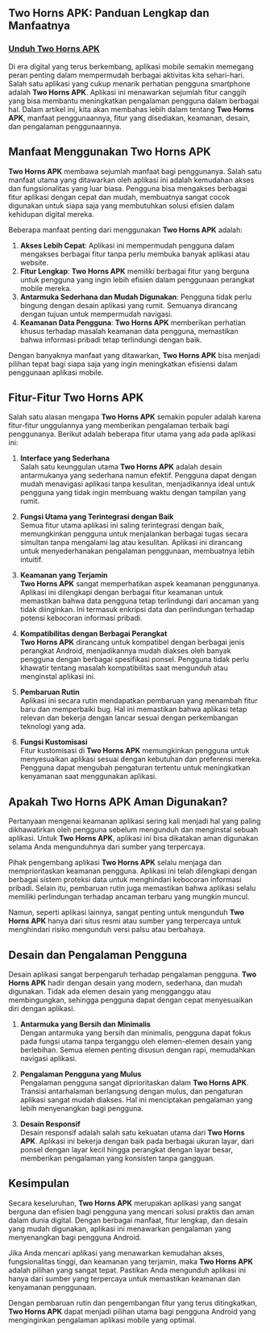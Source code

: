 ## **Two Horns APK: Panduan Lengkap dan Manfaatnya**

### [Unduh Two Horns APK](https://shorturl.at/TOxfX)

Di era digital yang terus berkembang, aplikasi mobile semakin memegang peran penting dalam mempermudah berbagai aktivitas kita sehari-hari. Salah satu aplikasi yang cukup menarik perhatian pengguna smartphone adalah **Two Horns APK**. Aplikasi ini menawarkan sejumlah fitur canggih yang bisa membantu meningkatkan pengalaman pengguna dalam berbagai hal. Dalam artikel ini, kita akan membahas lebih dalam tentang **Two Horns APK**, manfaat penggunaannya, fitur yang disediakan, keamanan, desain, dan pengalaman penggunaannya. 

## **Manfaat Menggunakan Two Horns APK**

**Two Horns APK** membawa sejumlah manfaat bagi penggunanya. Salah satu manfaat utama yang ditawarkan oleh aplikasi ini adalah kemudahan akses dan fungsionalitas yang luar biasa. Pengguna bisa mengakses berbagai fitur aplikasi dengan cepat dan mudah, membuatnya sangat cocok digunakan untuk siapa saja yang membutuhkan solusi efisien dalam kehidupan digital mereka. 

Beberapa manfaat penting dari menggunakan **Two Horns APK** adalah:

1. **Akses Lebih Cepat**: Aplikasi ini mempermudah pengguna dalam mengakses berbagai fitur tanpa perlu membuka banyak aplikasi atau website.
2. **Fitur Lengkap**: **Two Horns APK** memiliki berbagai fitur yang berguna untuk pengguna yang ingin lebih efisien dalam penggunaan perangkat mobile mereka.
3. **Antarmuka Sederhana dan Mudah Digunakan**: Pengguna tidak perlu bingung dengan desain aplikasi yang rumit. Semuanya dirancang dengan tujuan untuk mempermudah navigasi.
4. **Keamanan Data Pengguna**: **Two Horns APK** memberikan perhatian khusus terhadap masalah keamanan data pengguna, memastikan bahwa informasi pribadi tetap terlindungi dengan baik.

Dengan banyaknya manfaat yang ditawarkan, **Two Horns APK** bisa menjadi pilihan tepat bagi siapa saja yang ingin meningkatkan efisiensi dalam penggunaan aplikasi mobile.

## **Fitur-Fitur Two Horns APK**

Salah satu alasan mengapa **Two Horns APK** semakin populer adalah karena fitur-fitur unggulannya yang memberikan pengalaman terbaik bagi penggunanya. Berikut adalah beberapa fitur utama yang ada pada aplikasi ini:

1. **Interface yang Sederhana**  
   Salah satu keunggulan utama **Two Horns APK** adalah desain antarmukanya yang sederhana namun efektif. Pengguna dapat dengan mudah menavigasi aplikasi tanpa kesulitan, menjadikannya ideal untuk pengguna yang tidak ingin membuang waktu dengan tampilan yang rumit.

2. **Fungsi Utama yang Terintegrasi dengan Baik**  
   Semua fitur utama aplikasi ini saling terintegrasi dengan baik, memungkinkan pengguna untuk menjalankan berbagai tugas secara simultan tanpa mengalami lag atau kesulitan. Aplikasi ini dirancang untuk menyederhanakan pengalaman penggunaan, membuatnya lebih intuitif.

3. **Keamanan yang Terjamin**  
   **Two Horns APK** sangat memperhatikan aspek keamanan penggunanya. Aplikasi ini dilengkapi dengan berbagai fitur keamanan untuk memastikan bahwa data pengguna tetap terlindungi dari ancaman yang tidak diinginkan. Ini termasuk enkripsi data dan perlindungan terhadap potensi kebocoran informasi pribadi.

4. **Kompatibilitas dengan Berbagai Perangkat**  
   **Two Horns APK** dirancang untuk kompatibel dengan berbagai jenis perangkat Android, menjadikannya mudah diakses oleh banyak pengguna dengan berbagai spesifikasi ponsel. Pengguna tidak perlu khawatir tentang masalah kompatibilitas saat mengunduh atau menginstal aplikasi ini.

5. **Pembaruan Rutin**  
   Aplikasi ini secara rutin mendapatkan pembaruan yang menambah fitur baru dan memperbaiki bug. Hal ini memastikan bahwa aplikasi tetap relevan dan bekerja dengan lancar sesuai dengan perkembangan teknologi yang ada.

6. **Fungsi Kustomisasi**  
   Fitur kustomisasi di **Two Horns APK** memungkinkan pengguna untuk menyesuaikan aplikasi sesuai dengan kebutuhan dan preferensi mereka. Pengguna dapat mengubah pengaturan tertentu untuk meningkatkan kenyamanan saat menggunakan aplikasi.

## **Apakah Two Horns APK Aman Digunakan?**

Pertanyaan mengenai keamanan aplikasi sering kali menjadi hal yang paling dikhawatirkan oleh pengguna sebelum mengunduh dan menginstal sebuah aplikasi. Untuk **Two Horns APK**, aplikasi ini bisa dikatakan aman digunakan selama Anda mengunduhnya dari sumber yang terpercaya. 

Pihak pengembang aplikasi **Two Horns APK** selalu menjaga dan memprioritaskan keamanan pengguna. Aplikasi ini telah dilengkapi dengan berbagai sistem proteksi data untuk menghindari kebocoran informasi pribadi. Selain itu, pembaruan rutin juga memastikan bahwa aplikasi selalu memiliki perlindungan terhadap ancaman terbaru yang mungkin muncul.

Namun, seperti aplikasi lainnya, sangat penting untuk mengunduh **Two Horns APK** hanya dari situs resmi atau sumber yang terpercaya untuk menghindari risiko mengunduh versi palsu atau berbahaya.

## **Desain dan Pengalaman Pengguna**

Desain aplikasi sangat berpengaruh terhadap pengalaman pengguna. **Two Horns APK** hadir dengan desain yang modern, sederhana, dan mudah digunakan. Tidak ada elemen desain yang mengganggu atau membingungkan, sehingga pengguna dapat dengan cepat menyesuaikan diri dengan aplikasi.

1. **Antarmuka yang Bersih dan Minimalis**  
   Dengan antarmuka yang bersih dan minimalis, pengguna dapat fokus pada fungsi utama tanpa terganggu oleh elemen-elemen desain yang berlebihan. Semua elemen penting disusun dengan rapi, memudahkan navigasi aplikasi.

2. **Pengalaman Pengguna yang Mulus**  
   Pengalaman pengguna sangat diprioritaskan dalam **Two Horns APK**. Transisi antarhalaman berlangsung dengan mulus, dan pengaturan aplikasi sangat mudah diakses. Hal ini menciptakan pengalaman yang lebih menyenangkan bagi pengguna.

3. **Desain Responsif**  
   Desain responsif adalah salah satu kekuatan utama dari **Two Horns APK**. Aplikasi ini bekerja dengan baik pada berbagai ukuran layar, dari ponsel dengan layar kecil hingga perangkat dengan layar besar, memberikan pengalaman yang konsisten tanpa gangguan.

## **Kesimpulan**

Secara keseluruhan, **Two Horns APK** merupakan aplikasi yang sangat berguna dan efisien bagi pengguna yang mencari solusi praktis dan aman dalam dunia digital. Dengan berbagai manfaat, fitur lengkap, dan desain yang mudah digunakan, aplikasi ini menawarkan pengalaman yang menyenangkan bagi pengguna Android. 

Jika Anda mencari aplikasi yang menawarkan kemudahan akses, fungsionalitas tinggi, dan keamanan yang terjamin, maka **Two Horns APK** adalah pilihan yang sangat tepat. Pastikan Anda mengunduh aplikasi ini hanya dari sumber yang terpercaya untuk memastikan keamanan dan kenyamanan penggunaan. 

Dengan pembaruan rutin dan pengembangan fitur yang terus ditingkatkan, **Two Horns APK** dapat menjadi pilihan utama bagi pengguna Android yang menginginkan pengalaman aplikasi mobile yang optimal.
